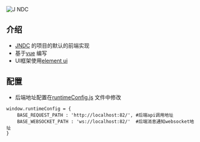 ![J NDC](https://s1.ax1x.com/2020/11/04/B6HETJ.png)

## 介绍
* [JNDC](https://github.com/qiweiview/jndc) 的项目的默认的前端实现
* 基于[vue](https://cn.vuejs.org/index.html) 编写
* UI框架使用[element ui](https://element.eleme.io/) 


##  配置
* 后端地址配置在[runtimeConfig.js](https://github.com/qiweiview/jndc_management/blob/master/public/static/runtimeConfig.js) 文件中修改
```
window.runtimeConfig = {
    BASE_REQUEST_PATH : 'http://localhost:82/', #后端api调用地址
    BASE_WEBSOCKET_PATH : 'ws://localhost:82/'  #后端消息通知websocket地址
}
```

